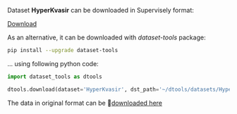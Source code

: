 Dataset **HyperKvasir** can be downloaded in Supervisely format:

 [Download](https://assets.supervisely.com/supervisely-supervisely-assets-public/teams_storage/n/1/po/yMYRrQ7xuFQldJJeyoMZhLOJKhyVtIRGFhKJrMx3Nji7E08juVY4UX6DmjjZeYQQA8eaGOXBmwjlbfeVAhnejWwAhgChYLrYQoBMQlRglKDm3GAEEHhg8jU96sGR.tar)

As an alternative, it can be downloaded with *dataset-tools* package:
``` bash
pip install --upgrade dataset-tools
```

... using following python code:
``` python
import dataset_tools as dtools

dtools.download(dataset='HyperKvasir', dst_path='~/dtools/datasets/HyperKvasir.tar')
```
The data in original format can be 🔗[downloaded here](https://datasets.simula.no/downloads/hyper-kvasir/hyper-kvasir-segmented-images.zip)